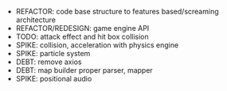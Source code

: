 - REFACTOR: code base structure to features based/screaming architecture
- REFACTOR/REDESIGN: game engine API
- TODO: attack effect and hit box collision
- SPIKE: collision, acceleration with physics engine
- SPIKE: particle system
- DEBT: remove axios
- DEBT: map builder proper parser, mapper
- SPIKE: positional audio